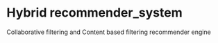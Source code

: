 # Hybrid recommender_system

Collaborative filtering and Content based filtering recommender engine
